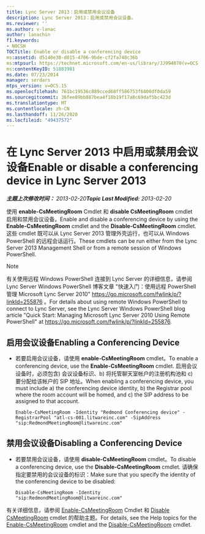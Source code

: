 ```yaml
---
title: Lync Server 2013：启用或禁用会议设备
description: Lync Server 2013：启用或禁用会议设备。
ms.reviewer: ''
ms.author: v-lanac
author: lanachin
f1.keywords:
- NOCSH
TOCTitle: Enable or disable a conferencing device
ms:assetid: d5140e38-d015-4706-9bde-cf2fa748c36b
ms:mtpsurl: https://technet.microsoft.com/en-us/library/JJ994070(v=OCS.15)
ms:contentKeyID: 51803981
ms.date: 07/23/2014
manager: serdars
mtps_version: v=OCS.15
ms.openlocfilehash: 761bc19536c889cced68ff586753f6800df0da59
ms.sourcegitcommit: 36fee89bb887bea4f18b19f17a8c69daf5bc423d
ms.translationtype: MT
ms.contentlocale: zh-CN
ms.lasthandoff: 11/26/2020
ms.locfileid: "49437572"
---
```

# <a name="enable-or-disable-a-conferencing-device-in-lync-server-2013"></a><span data-ttu-id="f98b7-103">在 Lync Server 2013 中启用或禁用会议设备</span><span class="sxs-lookup"><span data-stu-id="f98b7-103">Enable or disable a conferencing device in Lync Server 2013</span></span>

<div data-xmlns="http://www.w3.org/1999/xhtml">

<div class="topic" data-xmlns="http://www.w3.org/1999/xhtml" data-msxsl="urn:schemas-microsoft-com:xslt" data-cs="https://msdn.microsoft.com/">

<div data-asp="https://msdn2.microsoft.com/asp">



</div>

<div id="mainSection">

<div id="mainBody"><span data-ttu-id="f98b7-104">

<span> </span></span><span class="sxs-lookup"><span data-stu-id="f98b7-104">

<span> </span></span></span>

<span data-ttu-id="f98b7-105">_**主题上次修改时间：** 2013-02-20_</span><span class="sxs-lookup"><span data-stu-id="f98b7-105">_**Topic Last Modified:** 2013-02-20_</span></span>

<span data-ttu-id="f98b7-106">使用 **enable-CsMeetingRoom** Cmdlet 和 **disable CsMeetingRoom** cmdlet 启用和禁用会议设备。</span><span class="sxs-lookup"><span data-stu-id="f98b7-106">Enable and disable a conferencing device by using the **Enable-CsMeetingRoom** cmdlet and the **Disable-CsMeetingRoom** cmdlet.</span></span> <span data-ttu-id="f98b7-107">这些 cmdlet 既可以从 Lync Server 2013 管理外壳运行，也可以从 Windows PowerShell 的远程会话运行。</span><span class="sxs-lookup"><span data-stu-id="f98b7-107">These cmdlets can be run either from the Lync Server 2013 Management Shell or from a remote session of Windows PowerShell.</span></span>

<div>


> [!NOTE]  
> <span data-ttu-id="f98b7-108">有关使用远程 Windows PowerShell 连接到 Lync Server 的详细信息，请参阅 Lync Server Windows PowerShell 博客文章 "快速入门：使用远程 PowerShell 管理 Microsoft Lync Server 2010" <A href="https://go.microsoft.com/fwlink/p/?linkid=255876">https://go.microsoft.com/fwlink/p/?linkId=255876</A> 。</span><span class="sxs-lookup"><span data-stu-id="f98b7-108">For details about using remote Windows PowerShell to connect to Lync Server, see the Lync Server Windows PowerShell blog article "Quick Start: Managing Microsoft Lync Server 2010 Using Remote PowerShell" at <A href="https://go.microsoft.com/fwlink/p/?linkid=255876">https://go.microsoft.com/fwlink/p/?linkId=255876</A>.</span></span>



</div>

<div>


<div>

## <a name="enabling-a-conferencing-device"></a><span data-ttu-id="f98b7-109">启用会议设备</span><span class="sxs-lookup"><span data-stu-id="f98b7-109">Enabling a Conferencing Device</span></span>

  - <span data-ttu-id="f98b7-110">若要启用会议设备，请使用 **enable-CsMeetingRoom** cmdlet。</span><span class="sxs-lookup"><span data-stu-id="f98b7-110">To enable a conferencing device, use the **Enable-CsMeetingRoom** cmdlet.</span></span> <span data-ttu-id="f98b7-111">启用会议设备时，必须包含) 会议设备标识、b) 将托管聊天室帐户的注册机构池和 c) 要分配给该帐户的 SIP 地址。</span><span class="sxs-lookup"><span data-stu-id="f98b7-111">When enabling a conferencing device, you must include a) the conferencing device identity, b) the Registrar pool where the room account will be homed, and c) the SIP address to be assigned to that account.</span></span>
    
        Enable-CsMeetingRoom -Identity "Redmond Conferencing device" -RegistrarPool "atl-cs-001.litwareinc.com" -SipAddress "sip:RedmondMeetingRoom@litwareinc.com"

</div>

<div>

## <a name="disabling-a-conferencing-device"></a><span data-ttu-id="f98b7-112">禁用会议设备</span><span class="sxs-lookup"><span data-stu-id="f98b7-112">Disabling a Conferencing Device</span></span>

  - <span data-ttu-id="f98b7-113">若要禁用会议设备，请使用 **disable-CsMeetingRoom** cmdlet。</span><span class="sxs-lookup"><span data-stu-id="f98b7-113">To disable a conferencing device, use the **Disable-CsMeetingRoom** cmdlet.</span></span> <span data-ttu-id="f98b7-114">请确保指定要禁用的会议设备的标识：</span><span class="sxs-lookup"><span data-stu-id="f98b7-114">Make sure that you specify the identity of the conferencing device to be disabled:</span></span>
    
        Disable-CsMeetingRoom -Identity "sip:RedmondMeetingRoom@litwareinc.com"

</div>

<span data-ttu-id="f98b7-115">有关详细信息，请参阅 [Enable-CsMeetingRoom](https://docs.microsoft.com/powershell/module/skype/Enable-CsMeetingRoom) Cmdlet 和 [Disable CsMeetingRoom](https://docs.microsoft.com/powershell/module/skype/Disable-CsMeetingRoom) cmdlet 的帮助主题。</span><span class="sxs-lookup"><span data-stu-id="f98b7-115">For details, see the Help topics for the [Enable-CsMeetingRoom](https://docs.microsoft.com/powershell/module/skype/Enable-CsMeetingRoom) cmdlet and the [Disable-CsMeetingRoom](https://docs.microsoft.com/powershell/module/skype/Disable-CsMeetingRoom) cmdlet.</span></span>

<span data-ttu-id="f98b7-116"></div>

</div>

<span> </span>

</div>

</div>

</span><span class="sxs-lookup"><span data-stu-id="f98b7-116"></div>

</div>

<span> </span>

</div>

</div>

</span></span></div>

